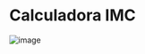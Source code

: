 # Calculadora IMC

![image](https://github.com/tjthiagocosta/calculadora-imc-react/assets/86612543/b70d2880-838c-4ddd-a13c-21cf56afa542)
